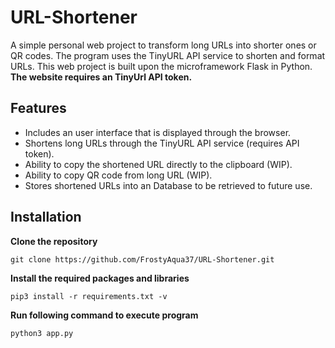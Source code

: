 # URL-Shortener
A simple personal web project to transform long URLs into shorter ones or QR codes. The program uses the TinyURL API service to shorten and format URLs. This web project is built upon the microframework Flask in Python. 
**The website requires an TinyUrl API token.**

## Features
* Includes an user interface that is displayed through the browser.
* Shortens long URLs through the TinyURL API service (requires API token). 
* Ability to copy the shortened URL directly to the clipboard (WIP). 
* Ability to copy QR code from long URL (WIP).
* Stores shortened URLs into an Database to be retrieved to future use.

## Installation
**Clone the repository**
```
git clone https://github.com/FrostyAqua37/URL-Shortener.git
```

**Install the required packages and libraries**
```
pip3 install -r requirements.txt -v
```

**Run following command to execute program**
```
python3 app.py
```


